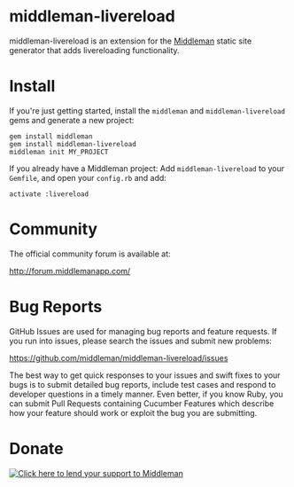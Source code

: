 # middleman-livereload

middleman-livereload is an extension for the [Middleman](http://middlemanapp.com) static site generator that adds livereloading functionality.

# Install
If you're just getting started, install the `middleman` and `middleman-livereload` gems and generate a new project:

```
gem install middleman
gem install middleman-livereload
middleman init MY_PROJECT
```

If you already have a Middleman project:
Add `middleman-livereload` to your `Gemfile`, and open your `config.rb` and add:

```
activate :livereload
```

# Community

The official community forum is available at:

  http://forum.middlemanapp.com/

# Bug Reports

GitHub Issues are used for managing bug reports and feature requests. If you run into issues, please search the issues and submit new problems:

https://github.com/middleman/middleman-livereload/issues

The best way to get quick responses to your issues and swift fixes to your bugs is to submit detailed bug reports, include test cases and respond to developer questions in a timely manner. Even better, if you know Ruby, you can submit Pull Requests containing Cucumber Features which describe how your feature should work or exploit the bug you are submitting.

# Donate

[![Click here to lend your support to Middleman](https://www.pledgie.com/campaigns/15807.png)](http://www.pledgie.com/campaigns/15807)